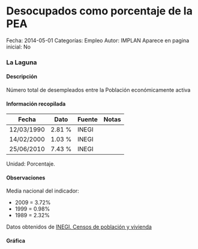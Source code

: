 Desocupados como porcentaje de la PEA
=====

Fecha: 2014-05-01
Categorías: Empleo
Autor: IMPLAN
Aparece en pagina inicial: No

### La Laguna

#### Descripción

Número total de desempleados entre la Población económicamente activa

<!-- break -->

#### Información recopilada

<table class="table table-hover table-bordered matriz">
  <thead>
    <tr><th>Fecha</th><th>Dato</th><th>Fuente</th><th>Notas</th></tr>
  </thead>
  <tbody>
    <tr><td class="centrado">12/03/1990</td><td class="derecha">2.81 %</td><td>INEGI</td><td></td></tr>
    <tr><td class="centrado">14/02/2000</td><td class="derecha">1.03 %</td><td>INEGI</td><td></td></tr>
    <tr><td class="centrado">25/06/2010</td><td class="derecha">7.43 %</td><td>INEGI</td><td></td></tr>
  </tbody>
</table>

Unidad: Porcentaje.

#### Observaciones

Media nacional del indicador:

- 2009 = 3.72%
- 1999 = 0.98%
- 1989 = 2.32%

Datos obtenidos de [INEGI. Censos de población y vivienda](http://www.inegi.org.mx/sistemas/consulta_resultados/iter2010.aspx?c=27329&s=est)

#### Gráfica

<div id="Morrisrrmfsykp" class="grafica"></div>
<script>
new Morris.Line({
element: 'Morrisrrmfsykp',
data: [{ fecha: '1990-03-12', dato: 2.8100 },{ fecha: '2000-02-14', dato: 1.0300 },{ fecha: '2010-06-25', dato: 7.4300 }],
xkey: 'fecha',
ykeys: ['dato'],
labels: ['Dato'],
lineColors: ['#FF5B02'],
xLabelFormat: function(d) { return d.getDate()+'/'+(d.getMonth()+1)+'/'+d.getFullYear(); },
dateFormat: function(ts) { var d = new Date(ts); return d.getDate() + '/' + (d.getMonth() + 1) + '/' + d.getFullYear(); }
});
</script>
